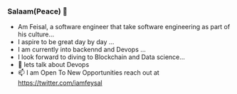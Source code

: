   ### Salaam(Peace) 👋

-  Am Feisal, a software engineer that take software engineering as part of his culture...
-  I aspire to be great day by day ...
-  I am currently into backennd and Devops ...
-  I look forward to diving to Blockchain and Data science...
- 💬 lets talk about Devops
- 📫 I am Open To New Opportunities reach out at  https://twitter.com/iamfeysal
